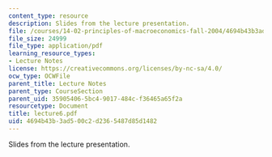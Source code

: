 ```yaml
---
content_type: resource
description: Slides from the lecture presentation.
file: /courses/14-02-principles-of-macroeconomics-fall-2004/4694b43b3ad500c2d2365487d85d1482_lecture6.pdf
file_size: 24999
file_type: application/pdf
learning_resource_types:
- Lecture Notes
license: https://creativecommons.org/licenses/by-nc-sa/4.0/
ocw_type: OCWFile
parent_title: Lecture Notes
parent_type: CourseSection
parent_uid: 35905406-5bc4-9017-484c-f36465a65f2a
resourcetype: Document
title: lecture6.pdf
uid: 4694b43b-3ad5-00c2-d236-5487d85d1482
---
```

Slides from the lecture presentation.